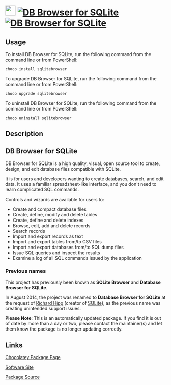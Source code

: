 ﻿# <img src="https://cdn.jsdelivr.net/gh/mkevenaar/chocolatey-packages@49cbd0915acb75d0b982b1a604a00498ff1e76e0/icons/sqlitebrowser.svg" width="32" height="32"/> [![DB Browser for SQLite](https://img.shields.io/chocolatey/v/sqlitebrowser.svg?label=DB+Browser+for+SQLite)](https://chocolatey.org/packages/sqlitebrowser) [![DB Browser for SQLite](https://img.shields.io/chocolatey/dt/sqlitebrowser.svg)](https://chocolatey.org/packages/sqlitebrowser)

## Usage

To install DB Browser for SQLite, run the following command from the command line or from PowerShell:

```powershell
choco install sqlitebrowser
```

To upgrade DB Browser for SQLite, run the following command from the command line or from PowerShell:

```powershell
choco upgrade sqlitebrowser
```

To uninstall DB Browser for SQLite, run the following command from the command line or from PowerShell:

```powershell
choco uninstall sqlitebrowser
```

## Description

## DB Browser for SQLite

DB Browser for SQLite is a high quality, visual, open source tool to create, design, and edit database files compatible with SQLite.

It is for users and developers wanting to create databases, search, and edit data. It uses a familiar spreadsheet-like interface, and you don't need to learn complicated SQL commands.

Controls and wizards are available for users to:

* Create and compact database files
* Create, define, modify and delete tables
* Create, define and delete indexes
* Browse, edit, add and delete records
* Search records
* Import and export records as text
* Import and export tables from/to CSV files
* Import and export databases from/to SQL dump files
* Issue SQL queries and inspect the results
* Examine a log of all SQL commands issued by the application

### Previous names

This project has previously been known as __SQLite Browser__ and __Database Browser for SQLite__.

In August 2014, the project was renamed to __Database Browser for SQLite__ at the request of [Richard Hipp](http://www.hwaci.com/drh) (creator of [SQLite](http://sqlite.org/)), as the previous name was creating unintended support issues.

**Please Note**: This is an automatically updated package. If you find it is
out of date by more than a day or two, please contact the maintainer(s) and
let them know the package is no longer updating correctly.


## Links

[Chocolatey Package Page](https://chocolatey.org/packages/sqlitebrowser)

[Software Site](http://sqlitebrowser.org/)

[Package Source](https://github.com/mkevenaar/chocolatey-packages/tree/master/automatic/sqlitebrowser)

